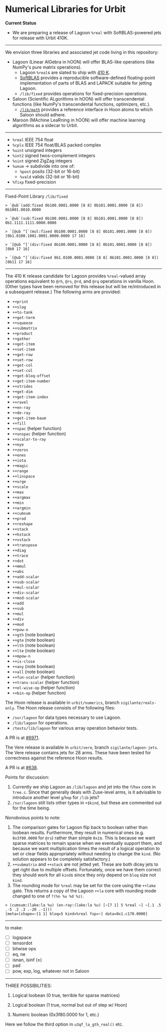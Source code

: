 #   Numerical Libraries for Urbit

**Current Status**

- We are preparing a release of Lagoon `%real` with SoftBLAS-powered jets for release with Urbit 410K.

---

We envision three libraries and associated jet code living in this repository:

- Lagoon (Linear AlGebra in hOON) will offer BLAS-like operations (like NumPy's pure matrix operations).
  - Lagoon `%real`s are slated to ship with [410 K](https://github.com/urbit/UIPs/pull/45).
  - [SoftBLAS](https://github.com/urbit/SoftBLAS) provides a reproducible software-defined floating-point implementation of parts of BLAS and LAPACK suitable for jetting Lagoon.
  - `/lib/fixed` provides operations for fixed-precision operations.
- Saloon (Scientific ALgorithms in hOON) will offer transcendental functions (like NumPy's transcendental functions, optimizers, etc.).
  - [`/lib/math`](https://github.com/sigilante/libmath) provides a reference interface in Hoon atoms to which Saloon should adhere.
- Maroon (MAchine LeaRning in hOON) will offer machine learning algorithms as a sidecar to Urbit.

---

- `%real` IEEE 754 float
- `%cplx` IEEE 754 float/BLAS packed complex
- `%uint` unsigned integers
- `%int2` signed twos-complement integers
- `%sint` signed ZigZag integers
- `%unum` → subdivide into one of:
  - `%post` posits (32-bit or 16-bit)
  - `%vald` valids (32-bit or 16-bit)
- `%fixp` fixed-precision

---

Fixed-Point Library `/lib/fixed`

```
> `@ub`(add:fixed 0b100.0001.0000 [8 8] 0b101.0001.0000 [8 8])
0b1001.0010.0000

> `@ub`(sub:fixed 0b100.0001.0000 [8 8] 0b101.0001.0000 [8 8])
0b1.1111.1111.0000.0000

> `[@ub ^]`(mul:fixed 0b100.0001.0000 [8 8] 0b101.0001.0000 [8 8])
[0b1.0100.1001.0001.0000.0000 17 16]

> `[@ub ^]`(div:fixed 0b100.0001.0000 [8 8] 0b101.0001.0000 [8 8])
[0b0 17 16]

> `[@ub ^]`(div:fixed 0b1.0100.0001.0000 [8 8] 0b101.0001.0000 [8 8])
[0b11 17 16]
```

---

The 410 K release candidate for Lagoon provides `%real`-valued array operations equivalent to `@rh`, `@rs`, `@rd`, and `@rq` operations in vanilla Hoon.  (Other types have been removed for this release but will be re/introduced in a subsequent release.)  The following arms are provided:

- `++print`
- `++slog`
- `++to-tank`
- `++get-term`
- `++squeeze`
- `++submatrix`
- `++product`
- `++gather`
- `++get-item`
- `++set-item`
- `++get-row`
- `++set-row`
- `++get-col`
- `++set-col`
- `++get-bloq-offset`
- `++get-item-number`
- `++strides`
- `++get-dim`
- `++get-item-index`
- `++ravel`
- `++en-ray`
- `++de-ray`
- `++get-item-baum`
- `++fill`
- `++spac` (helper function)
- `++unspac` (helper function)
- `++scalar-to-ray`
- `++eye`
- `++zeros`
- `++ones`
- `++iota`
- `++magic`
- `++range`
- `++linspace`
- `++urge`
- `++scale`
- `++max`
- `++argmax`
- `++min`
- `++argmin`
- `++cumsum`
- `++prod`
- `++reshape`
- `++stack`
- `++hstack`
- `++vstack`
- `++transpose`
- `++diag`
- `++trace`
- `++dot`
- `++mmul`
- `++abs`
- `++add-scalar`
- `++sub-scalar`
- `++mul-scalar`
- `++div-scalar`
- `++mod-scalar`
- `++add`
- `++sub`
- `++mul`
- `++div`
- `++mod`
- `++pow-n`
- `++gth` (note boolean)
- `++gte` (note boolean)
- `++lth` (note boolean)
- `++lte` (note boolean)
- `++mpow-n`
- `++is-close`
- `++any` (note boolean)
- `++all` (note boolean)
- `++fun-scalar` (helper function)
- `++trans-scalar` (helper function)
- `++el-wise-op` (helper function)
- `++bin-op` (helper function)

The Hoon release is available in `urbit/numerics`, branch `sigilante/reals-only`.  The Hoon release consists of the following files:

- `/sur/lagoon` for data types necessary to use Lagoon.
- `/lib/lagoon` for operations.
- `/tests/lib/lagoon` for various array operation behavior tests.

A PR is at [#6971](https://github.com/urbit/urbit/pull/6971).

The Vere release is available in `urbit/vere`, branch `sigilante/lagoon-jets`.  The Vere release contains jets for 28 arms.  These have been tested for correctness against the reference Hoon results.

A PR is at [#638](https://github.com/urbit/vere/pull/638).

Points for discussion:

1. Currently we ship Lagoon as `/lib/lagoon` and jet into the `f`/`hex` core in `tree.c`.  Since that generally deals with Zuse-level arms, is it advisable to introduce another level `g`/`hep` for `/lib` jets?
2. `/sur/lagoon` still lists other types in `+$kind`, but these are commented out for the time being.

Nonobvious points to note:

1. The comparison gates for Lagoon flip back to boolean rather than loobean results.  Furthermore, they result in numerical ones (e.g. `0x3f80.0000` for `@rs`) rather than simple `0x1`s.  This is because we want sparse matrices to remain sparse when we eventually support them, and because we want multiplication times the result of a logical operation to set or clear fields appropriately without needing to change the `kind`.  (No solution appears to be completely satisfactory.)
2. `++submatrix` and `++stack` are not jetted yet.  These are both dicey jets to get right due to multiple offsets.  Fortunately, once we have them correct they should work for all `kind`s since they only depend on `bloq` size not `kind`.
3. The rounding mode for `%real` may be set for the core using the `++lake` gate.  This returns a copy of the Lagoon `++la` core with rounding mode changed to one of `?(%n %u %d %z)`.
```hoon
> (cumsum:(lake:la %u) (en-ray:(lake:la %u) [~[7 1] 5 %real ~] ~[.1 .5 .-5 .2 .3 .-20 .-1]))
[meta=[shape=~[1 1] bloq=5 kind=%real fxp=~] data=0x1.c170.0000]
```

---

to make:

- [ ] logspace
- [ ] tensordot
- [ ] bitwise ops
- [ ] eq, ne
- [ ] isnan, isinf (±)
- [ ] pad
- [ ] pow, exp, log, whatever not in Saloon

---

THREE POSSIBILITIES:

1. Logical loobean (0 true, terrible for sparse matrices)

2. Logical boolean (1 true, normal but out of step w/ Hoon)

3. Numeric boolean (0x3f80.0000 for 1, etc.)

Here we follow the third option in `u3qf_la_gth_real()` etc.
